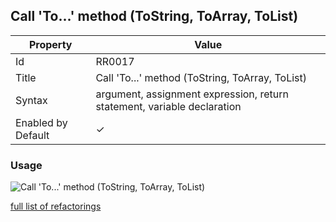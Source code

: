 ## Call 'To\.\.\.' method \(ToString, ToArray, ToList\)

| Property           | Value                                                                   |
| ------------------ | ----------------------------------------------------------------------- |
| Id                 | RR0017                                                                  |
| Title              | Call 'To\.\.\.' method \(ToString, ToArray, ToList\)                    |
| Syntax             | argument, assignment expression, return statement, variable declaration |
| Enabled by Default | &#x2713;                                                                |

### Usage

![Call 'To\.\.\.' method \(ToString, ToArray, ToList\)](../../images/refactorings/CallToMethod.png)

[full list of refactorings](Refactorings.md)
